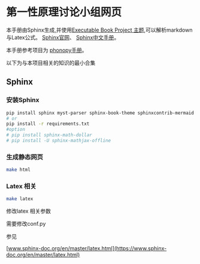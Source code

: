 # 第一性原理讨论小组网页

本手册由Sphinx生成,并使用[Executable Book Project 主题](https://ebp.jupyterbook.org/),可以解析markdown与Latex公式。
[Sphinx官网](https://www.sphinx-doc.org/en/master/)、
[Sphinx中文手册](https://zh-sphinx-doc.readthedocs.io/en/latest/index.html)。

本手册参考项目为 [phonopy手册](http://phonopy.github.io/phonopy/)。

以下为与本项目相关的知识的最小合集

## Sphinx

### 安装Sphinx

```bash
pip install sphinx myst-parser sphinx-book-theme sphinxcontrib-mermaid
# or
pip install -r requirements.txt
#option
# pip install sphinx-math-dollar
# pip install -U sphinx-mathjax-offline
```

### 生成静态网页

```bash
make html
```

### Latex 相关

```bash
make latex
```

修改latex 相关参数

需要修改conf.py

参见

[www.sphinx-doc.org/en/master/latex.html](https://www.sphinx-doc.org/en/master/latex.html)
